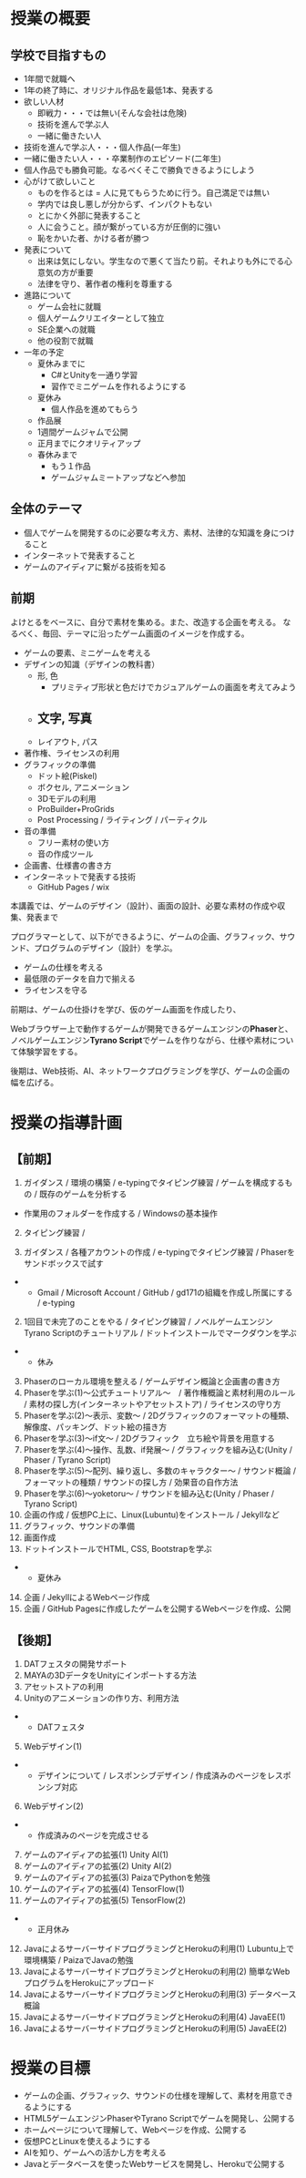 #	授業の概要
## 学校で目指すもの
- 1年間で就職へ
- 1年の終了時に、オリジナル作品を最低1本、発表する
- 欲しい人材
  - 即戦力・・・では無い(そんな会社は危険)
  - 技術を進んで学ぶ人
  - 一緒に働きたい人
- 技術を進んで学ぶ人・・・個人作品(一年生)
- 一緒に働きたい人・・・卒業制作のエピソード(二年生)
- 個人作品でも勝負可能。なるべくそこで勝負できるようにしよう
- 心がけて欲しいこと
  - ものを作るとは = 人に見てもらうために行う。自己満足では無い
  - 学内では良し悪しが分からず、インパクトもない
  - とにかく外部に発表すること
  - 人に会うこと。顔が繋がっている方が圧倒的に強い
  - 恥をかいた者、かける者が勝つ
- 発表について
  - 出来は気にしない。学生なので悪くて当たり前。それよりも外にでる心意気の方が重要
  - 法律を守り、著作者の権利を尊重する
- 進路について
  - ゲーム会社に就職
  - 個人ゲームクリエイターとして独立
  - SE企業への就職
  - 他の役割で就職
- 一年の予定
  - 夏休みまでに
    - C#とUnityを一通り学習
    - 習作でミニゲームを作れるようにする
  - 夏休み
    - 個人作品を進めてもらう
  - 作品展
  - 1週間ゲームジャムで公開
  - 正月までにクオリティアップ
  - 春休みまで
    - もう１作品
    - ゲームジャムミートアップなどへ参加

## 全体のテーマ
- 個人でゲームを開発するのに必要な考え方、素材、法律的な知識を身につけること
- インターネットで発表すること
- ゲームのアイディアに繋がる技術を知る

## 前期
よけとるをベースに、自分で素材を集める。また、改造する企画を考える。
なるべく、毎回、テーマに沿ったゲーム画面のイメージを作成する。

- ゲームの要素、ミニゲームを考える
- デザインの知識（デザインの教科書）
  - 形, 色
    - プリミティブ形状と色だけでカジュアルゲームの画面を考えてみよう
  - 文字, 写真
    - 
  - レイアウト, パス
- 著作権、ライセンスの利用
- グラフィックの準備
  - ドット絵(Piskel)
  - ボクセル, アニメーション
  - 3Dモデルの利用
  - ProBuilder+ProGrids
  - Post Processing / ライティング / パーティクル
- 音の準備
  - フリー素材の使い方
  - 音の作成ツール
- 企画書、仕様書の書き方
- インターネットで発表する技術
  - GitHub Pages / wix


本講義では、ゲームのデザイン（設計）、画面の設計、必要な素材の作成や収集、発表まで

プログラマーとして、以下ができるように、ゲームの企画、グラフィック、サウンド、プログラムのデザイン（設計）を学ぶ。

- ゲームの仕様を考える
- 最低限のデータを自力で揃える
- ライセンスを守る

前期は、ゲームの仕掛けを学び、仮のゲーム画面を作成したり、



Webブラウザー上で動作するゲームが開発できるゲームエンジンの<b>Phaser</b>と、ノベルゲームエンジン<b>Tyrano Script</b>でゲームを作りながら、仕様や素材について体験学習をする。

後期は、Web技術、AI、ネットワークプログラミングを学び、ゲームの企画の幅を広げる。

#	授業の指導計画
## 【前期】
1) ガイダンス / 環境の構築 / e-typingでタイピング練習 / ゲームを構成するもの / 既存のゲームを分析する
- 作業用のフォルダーを作成する / Windowsの基本操作

2) タイピング練習 /




1) ガイダンス / 各種アカウントの作成 / e-typingでタイピング練習 / Phaserをサンドボックスで試す
- - Gmail / Microsoft Account / GitHub / gd171の組織を作成し所属にする / e-typing
2) 1回目で未完了のことをやる / タイピング練習 / ノベルゲームエンジンTyrano Scriptのチュートリアル / ドットインストールでマークダウンを学ぶ
- - 休み
3) Phaserのローカル環境を整える / ゲームデザイン概論と企画書の書き方
4) Phaserを学ぶ(1)～公式チュートリアル～　/ 著作権概論と素材利用のルール / 素材の探し方(インターネットやアセットストア) / ライセンスの守り方
5) Phaserを学ぶ(2)～表示、変数～ / 2Dグラフィックのフォーマットの種類、解像度、パッキング、ドット絵の描き方
6) Phaserを学ぶ(3)～if文～ / 2Dグラフィック　立ち絵や背景を用意する
7) Phaserを学ぶ(4)～操作、乱数、if発展～ / グラフィックを組み込む(Unity / Phaser / Tyrano Script)
8) Phaserを学ぶ(5)～配列、繰り返し、多数のキャラクター～ / サウンド概論 / フォーマットの種類 / サウンドの探し方 / 効果音の自作方法
9) Phaserを学ぶ(6)～yoketoru～ / サウンドを組み込む(Unity / Phaser / Tyrano Script)
10) 企画の作成 / 仮想PC上に、Linux(Lubuntu)をインストール / Jekyllなど
11) グラフィック、サウンドの準備
12) 画面作成
13) ドットインストールでHTML, CSS, Bootstrapを学ぶ

- - 夏休み

14) 企画 / JekyllによるWebページ作成
15)	企画 / GitHub Pagesに作成したゲームを公開するWebページを作成、公開

## 【後期】
1) DATフェスタの開発サポート
2) MAYAの3DデータをUnityにインポートする方法
3) アセットストアの利用
4) Unityのアニメーションの作り方、利用方法
- - DATフェスタ
5) Webデザイン(1)
- - デザインについて / レスポンシブデザイン / 作成済みのページをレスポンシブ対応
6) Webデザイン(2)
- - 作成済みのページを完成させる
7) ゲームのアイディアの拡張(1) Unity AI(1)
8) ゲームのアイディアの拡張(2) Unity AI(2)
9) ゲームのアイディアの拡張(3) PaizaでPythonを勉強
10) ゲームのアイディアの拡張(4) TensorFlow(1)
11) ゲームのアイディアの拡張(5) TensorFlow(2)
- - 正月休み
12) JavaによるサーバーサイドプログラミングとHerokuの利用(1) Lubuntu上で環境構築 / PaizaでJavaの勉強
13) JavaによるサーバーサイドプログラミングとHerokuの利用(2) 簡単なWebプログラムをHerokuにアップロード
14) JavaによるサーバーサイドプログラミングとHerokuの利用(3) データベース概論
15) JavaによるサーバーサイドプログラミングとHerokuの利用(4) JavaEE(1)
16) JavaによるサーバーサイドプログラミングとHerokuの利用(5) JavaEE(2)

#	授業の目標
-	ゲームの企画、グラフィック、サウンドの仕様を理解して、素材を用意できるようにする
-	HTML5ゲームエンジンPhaserやTyrano Scriptでゲームを開発し、公開する
-	ホームページについて理解して、Webページを作成、公開する
-	仮想PCとLinuxを使えるようにする
-	AIを知り、ゲームへの活かし方を考える
-	Javaとデータベースを使ったWebサービスを開発し、Herokuで公開する
